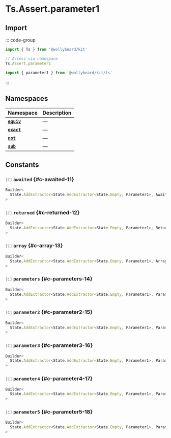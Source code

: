 # Ts.Assert.parameter1

## Import

::: code-group

```typescript [Namespace]
import { Ts } from '@wollybeard/kit'

// Access via namespace
Ts.Assert.parameter1
```

```typescript [Barrel]
import { parameter1 } from '@wollybeard/kit/ts'
```

:::

## Namespaces

| Namespace                                      | Description |
| ---------------------------------------------- | ----------- |
| [**`equiv`**](/api/ts/assert/parameter1/equiv) | —           |
| [**`exact`**](/api/ts/assert/parameter1/exact) | —           |
| [**`not`**](/api/ts/assert/parameter1/not)     | —           |
| [**`sub`**](/api/ts/assert/parameter1/sub)     | —           |

## Constants

### <span style="opacity: 0.6; font-weight: normal; font-size: 0.85em;">`[C]`</span> `awaited`<SourceLink inline href="https://github.com/jasonkuhrt/kit/blob/main/./src/utils/ts/assert/builder-generated/parameter1/$$.ts#L11" /> {#c-awaited-11}

```typescript
Builder<
  State.AddExtractor<State.AddExtractor<State.Empty, Parameter1>, Awaited$>
>
```

### <span style="opacity: 0.6; font-weight: normal; font-size: 0.85em;">`[C]`</span> `returned`<SourceLink inline href="https://github.com/jasonkuhrt/kit/blob/main/./src/utils/ts/assert/builder-generated/parameter1/$$.ts#L12" /> {#c-returned-12}

```typescript
Builder<
  State.AddExtractor<State.AddExtractor<State.Empty, Parameter1>, Returned>
>
```

### <span style="opacity: 0.6; font-weight: normal; font-size: 0.85em;">`[C]`</span> `array`<SourceLink inline href="https://github.com/jasonkuhrt/kit/blob/main/./src/utils/ts/assert/builder-generated/parameter1/$$.ts#L13" /> {#c-array-13}

```typescript
Builder<
  State.AddExtractor<State.AddExtractor<State.Empty, Parameter1>, ArrayElement>
>
```

### <span style="opacity: 0.6; font-weight: normal; font-size: 0.85em;">`[C]`</span> `parameters`<SourceLink inline href="https://github.com/jasonkuhrt/kit/blob/main/./src/utils/ts/assert/builder-generated/parameter1/$$.ts#L14" /> {#c-parameters-14}

```typescript
Builder<
  State.AddExtractor<State.AddExtractor<State.Empty, Parameter1>, Parameters$>
>
```

### <span style="opacity: 0.6; font-weight: normal; font-size: 0.85em;">`[C]`</span> `parameter2`<SourceLink inline href="https://github.com/jasonkuhrt/kit/blob/main/./src/utils/ts/assert/builder-generated/parameter1/$$.ts#L15" /> {#c-parameter2-15}

```typescript
Builder<
  State.AddExtractor<State.AddExtractor<State.Empty, Parameter1>, Parameter2>
>
```

### <span style="opacity: 0.6; font-weight: normal; font-size: 0.85em;">`[C]`</span> `parameter3`<SourceLink inline href="https://github.com/jasonkuhrt/kit/blob/main/./src/utils/ts/assert/builder-generated/parameter1/$$.ts#L16" /> {#c-parameter3-16}

```typescript
Builder<
  State.AddExtractor<State.AddExtractor<State.Empty, Parameter1>, Parameter3>
>
```

### <span style="opacity: 0.6; font-weight: normal; font-size: 0.85em;">`[C]`</span> `parameter4`<SourceLink inline href="https://github.com/jasonkuhrt/kit/blob/main/./src/utils/ts/assert/builder-generated/parameter1/$$.ts#L17" /> {#c-parameter4-17}

```typescript
Builder<
  State.AddExtractor<State.AddExtractor<State.Empty, Parameter1>, Parameter4>
>
```

### <span style="opacity: 0.6; font-weight: normal; font-size: 0.85em;">`[C]`</span> `parameter5`<SourceLink inline href="https://github.com/jasonkuhrt/kit/blob/main/./src/utils/ts/assert/builder-generated/parameter1/$$.ts#L18" /> {#c-parameter5-18}

```typescript
Builder<
  State.AddExtractor<State.AddExtractor<State.Empty, Parameter1>, Parameter5>
>
```
